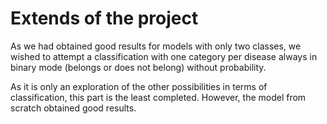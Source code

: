 # Extends of the project

As we had obtained good results for models with only two classes, we wished to attempt a classification with one category per disease always in binary mode (belongs or does not belong) without probability.

As it is only an exploration of the other possibilities in terms of classification, this part is the least completed. However, the model from scratch obtained good results.
